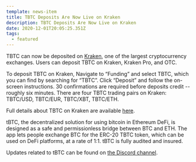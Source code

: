 ```yaml
---
template: news-item
title: TBTC Deposits Are Now Live on Kraken
description: TBTC Deposits Are Now Live on Kraken
date: 2020-12-01T20:05:25.351Z
tags:
  - featured
---
```

TBTC can now be deposited on [Kraken](https://blog.kraken.com/about/), one of the largest cryptocurrency exchanges. Users can deposit TBTC on Kraken, Kraken Pro, and OTC.



To deposit TBTC on Kraken, Navigate to “Funding” and select TBTC, which you can find by searching for “TBTC”. Click “Deposit” and follow the on-screen instructions. 30 confirmations are required before deposits credit -- roughly six minutes. There are four TBTC trading pairs on Kraken: TBTC/USD, TBTC/EUR, TBTC/XBT, TBTC/ETH.



Full details about TBTC on Kraken are available [here](https://blog.kraken.com/post/6910/listing-november-24-three-new-trading-assets-keep-tbtc-ant-and-one-new-staking-asset-ksm/).



tBTC, the decentralized solution for using bitcoin in Ethereum DeFi, is designed as a safe and permissionless bridge between BTC and ETH. The app lets people exchange BTC for the ERC-20 TBTC token, which can be used on DeFi platforms, at a rate of 1:1. tBTC is fully audited and insured.



Updates related to tBTC can be found on [the Discord channel](https://discord.gg/wYezN7v).

